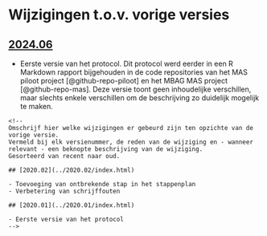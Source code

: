 # Wijzigingen t.o.v. vorige versies

## [2024.06](../2024.06/index.html)

-   Eerste versie van het protocol. Dit protocol werd eerder in een R Markdown rapport bijgehouden in de code repositories van het MAS piloot project [@github-repo-piloot] en het MBAG MAS project [@github-repo-mas]. Deze versie toont geen inhoudelijke verschillen, maar slechts enkele verschillen om de beschrijving zo duidelijk mogelijk te maken.

```{=html}
<!--
Omschrijf hier welke wijzigingen er gebeurd zijn ten opzichte van de vorige versie. 
Vermeld bij elk versienummer, de reden van de wijziging en - wanneer relevant - een beknopte beschrijving van de wijziging.
Gesorteerd van recent naar oud. 

## [2020.02](../2020.02/index.html)

- Toevoeging van ontbrekende stap in het stappenplan
- Verbetering van schrijffouten

## [2020.01](../2020.01/index.html)

- Eerste versie van het protocol
-->
```
